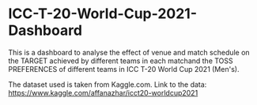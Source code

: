 # ICC-T-20-World-Cup-2021-Dashboard
This is a dashboard to analyse the effect of venue and match schedule on the TARGET achieved by different teams in each matchand  the TOSS PREFERENCES of different teams in ICC T-20 World Cup 2021 (Men's).

The dataset used is taken from Kaggle.com. 
Link to the data: https://www.kaggle.com/affanazhar/icct20-worldcup2021
